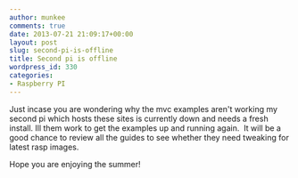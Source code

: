 ```yaml
---
author: munkee
comments: true
date: 2013-07-21 21:09:17+00:00
layout: post
slug: second-pi-is-offline
title: Second pi is offline
wordpress_id: 330
categories:
- Raspberry PI
---
```


Just incase you are wondering why the mvc examples aren't working my second pi which hosts these sites is currently down and needs a fresh install. Ill them work to get the examples up and running again.  It will be a good chance to review all the guides to see whether they need tweaking for latest rasp images. 

Hope you are enjoying the summer!
